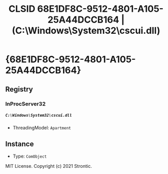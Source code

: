 ﻿---
title: "CLSID 68E1DF8C-9512-4801-A105-25A44DCCB164 | (C:\\Windows\\System32\\cscui.dll)"
excerpt: What is COM-Object CLSID 68E1DF8C-9512-4801-A105-25A44DCCB164?
---

# {68E1DF8C-9512-4801-A105-25A44DCCB164}


## Registry


### InProcServer32

##### `C:\Windows\System32\cscui.dll`
* ThreadingModel: `Apartment`

## Instance

* Type: `ComObject`

MIT License. Copyright (c) 2021 Strontic.



